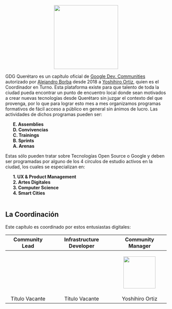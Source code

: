 <p align="center">
<img width="200" height="200" src="https://avatars3.githubusercontent.com/u/62128654?s=200&v=4">
</p>

GDG Querétaro es un capítulo oficial de [Google Dev. Communities](https://developers.google.com/community) autorizado por [Alejandro Borba](https://www.linkedin.com/in/ale-borba/) desde 2018 a [Yoshihiro Ortiz](), quien es el Coordinador en Turno. Esta plataforma existe para que talento de toda la ciudad pueda encontrar un punto de encuentro local donde sean motivados a crear nuevas tecnologías desde Querétaro sin juzgar el contexto del que provenga, por lo que para lograr esto mes a mes organizamos programas formativos de fácil acceso a público en general sin ánimos de lucro.
Las actividades de dichos programas pueden ser:

&nbsp;&nbsp;&nbsp;&nbsp;&nbsp;&nbsp;**E. Assemblies**<br/>
&nbsp;&nbsp;&nbsp;&nbsp;&nbsp;&nbsp;**D. Convivencias**<br/>
&nbsp;&nbsp;&nbsp;&nbsp;&nbsp;&nbsp;**C. Trainings**<br/>
&nbsp;&nbsp;&nbsp;&nbsp;&nbsp;&nbsp;**B. Sprints**<br/>
&nbsp;&nbsp;&nbsp;&nbsp;&nbsp;&nbsp;**A. Arenas**<br/>


Estas sólo pueden tratar sobre Tecnologías Open Source o Google y deben ser programadas por alguno de los 4 círculos de estudio activos en la ciudad, los cuales se especializan en:

&nbsp;&nbsp;&nbsp;&nbsp;&nbsp;&nbsp;**1. UX & Product Management**<br/>
&nbsp;&nbsp;&nbsp;&nbsp;&nbsp;&nbsp;**2. Artes Digitales**<br/>
&nbsp;&nbsp;&nbsp;&nbsp;&nbsp;&nbsp;**3. Computer Science**<br/>
&nbsp;&nbsp;&nbsp;&nbsp;&nbsp;&nbsp;**4. Smart Cities**<br/>
<br/>

## La Coordinación
Este capítulo es coordinado por estos entusiastas digitales:

| Community Lead | Infrastructure Developer | Community Manager |
| :-:            | :-:                      | :-:               |
| ![]() | ![]() | <p align="center"><img width="100" height="100" src="https://media-exp1.licdn.com/dms/image/C5103AQF2gc0anZuscg/profile-displayphoto-shrink_200_200/0?e=1589414400&v=beta&t=Y1wOQdsrvf3SoEMsse2Br4NS5Yau-ICz_8aSPr8ttdw"></p> |
| Título Vacante | Título Vacante | Yoshihiro Ortiz |
